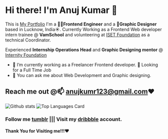 # Hi there! I'm Anuj Kumar 👋
This is [My Portfolio](https://anujkumar.gtsb.io/)
I'm a 🧑‍💻**Frontend Engineer** and a 🎨**Graphic Designer** based in Lucknow, India☀️. 
Currently Working as a Frontend Web developer intern trainee @ **VamSchool** and volunteering at [ISET Foundation](https://isetf.org) as a technical Coordinator.

Experienced **Internship Operations Head** and **Graphic Designing mentor** @ [Internity Foundation](https://internity.in) 

- 🔭 I’m currently working as a Freelancer Frontend developer. 👯 Looking for a Full Time Job
- 💬 You can ask me about Web Development and Graphic designing. 

## Reach me out @📫 **anujkumr123@gmail.com**❤️

![Github stats](https://github-readme-stats.vercel.app/api?username=43215-Anuj&theme=algolia&show_icons=true&count_private=true)
![Top Languages Card](https://github-readme-stats.vercel.app/api/top-langs/?username=43215-Anuj&layout=compact&hide=c&show=typescript)

### Follow me **[tumblr](https://ajkkumr.tumblr.com/)** |||  Visit my **[dribbble](https://dribbble.com/Anujkumar)** account.

#### Thank You for Visiting me!!!❤️

